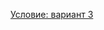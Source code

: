 [Условие: вариант 3](https://github.com/KanopusSTR/ITMO-TranslationMethods/blob/main/MT3/03-bison-antlr.pdf)
